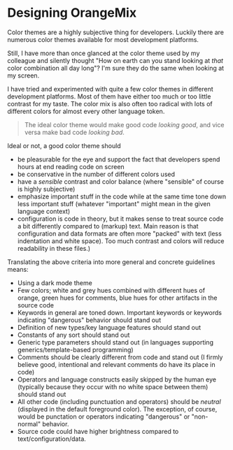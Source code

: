 # Designing OrangeMix

Color themes are a highly subjective thing for developers. Luckily there are numerous color themes available for most development platforms.

Still, I have more than once glanced at the color theme used by my colleague and silently thought "How on earth can you stand looking at *that* color combination all day long"? I'm sure they do the same when looking at my screen.

I have tried and experimented with quite a few color themes in different development platforms. Most of them have either too much or too little contrast for my taste. The color mix is also often too radical with lots of different colors for almost every other language token.

> The ideal color theme would make good code *looking good*, and vice versa make bad code *looking bad*.

Ideal or not, a good color theme should

* be pleasurable for the eye and support the fact that developers spend hours at end reading code on screen
* be conservative in the number of different colors used
* have a *sensible* contrast and color balance (where "sensible" of course is highly subjective)
* emphasize important stuff in the code while at the same time tone down less important stuff (whatever "important" might mean in the given language context)
* configuration is code in theory, but it makes sense to treat source code a bit differently compared to (markup) text. Main reason is that configuration and data formats are often more "packed" with text (less indentation and white space). Too much contrast and colors will reduce readability in these files.)

Translating the above criteria into more general and concrete guidelines means:

* Using a dark mode theme
* Few colors; white and grey hues combined with different hues of orange, green hues for comments, blue hues for other artifacts in the source code
* Keywords in general are toned down. Important keywords or keywords indicating "dangerous" behavior should stand out
* Definition of new types/key language features should stand out
* Constants of any sort should stand out
* Generic type parameters should stand out (in languages supporting generics/template-based programming)
* Comments should be clearly different from code and stand out (I firmly believe good, intentional and relevant comments do have its place in code)
* Operators and language constructs easily skipped by the human eye (typically because they occur with no white space between them) should stand out
* All other code (including punctuation and operators) should be *neutral* (displayed in the default foreground color). The exception, of course, would be punctation or operators indicating "dangerous" or "non-normal" behavior.
* Source code could have higher brightness compared to text/configuration/data.